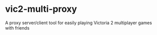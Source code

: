# vic2-multi-proxy
A proxy server/client tool for easily playing Victoria 2 multiplayer games with friends
